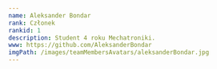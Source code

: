 ```yaml
---
name: Aleksander Bondar
rank: Członek
rankid: 1
description: Student 4 roku Mechatroniki.
www: https://github.com/AleksanderBondar
imgPath: /images/teamMembersAvatars/aleksanderBondar.jpg
---
```


